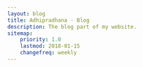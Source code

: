 ```yaml
---
layout: blog
title: Adhipradhana - Blog
description: The blog part of my website.
sitemap:
    priority: 1.0
    lastmod: 2018-01-15
    changefreq: weekly
---
```

